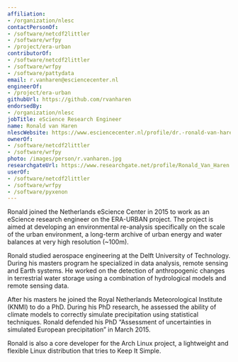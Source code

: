 ```yaml
---
affiliation:
- /organization/nlesc
contactPersonOf:
- /software/netcdf2littler
- /software/wrfpy
- /project/era-urban
contributorOf:
- /software/netcdf2littler
- /software/wrfpy
- /software/pattydata
email: r.vanharen@esciencecenter.nl
engineerOf:
- /project/era-urban
githubUrl: https://github.com/rvanharen
endorsedBy:
- /organization/nlesc
jobTitle: eScience Research Engineer
name: Ronald van Haren
nlescWebsite: https://www.esciencecenter.nl/profile/dr.-ronald-van-haren
ownerOf:
- /software/netcdf2littler
- /software/wrfpy
photo: /images/person/r.vanharen.jpg
researchgateUrl: https://www.researchgate.net/profile/Ronald_Van_Haren
userOf:
- /software/netcdf2littler
- /software/wrfpy
- /software/pyxenon
---
```

Ronald joined the Netherlands eScience Center in 2015 to work as an eScience research engineer on the ERA-URBAN project. The project is aimed at developing an environmental re-analysis specifically on the scale of the urban environment, a long-term archive of urban energy and water balances at very high resolution (~100m).

Ronald studied aerospace engineering at the Delft University of Technology. During his masters program he specialized in data analysis, remote sensing and Earth systems. He worked on the detection of anthropogenic changes in terrestrial water storage using a combination of hydrological models and remote sensing data. 

After his masters he joined the Royal Netherlands Meteorological Institute (KNMI) to do a PhD. During his PhD research, he assessed the ability of climate models to correctly simulate precipitation using statistical techniques. Ronald defended his PhD “Assessment of uncertainties in simulated European precipitation” in March 2015.

Ronald is also a core developer for the Arch Linux project, a lightweight and flexible Linux distribution that tries to Keep It Simple.
